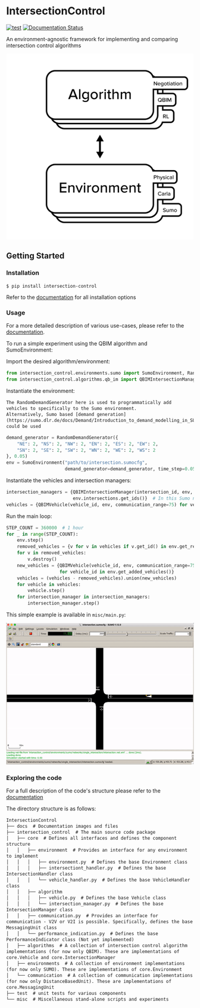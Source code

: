 # IntersectionControl

[![test](https://github.com/julesdehon/IntersectionControl/actions/workflows/python-app.yml/badge.svg)](https://github.com/julesdehon/IntersectionControl/actions/workflows/python-app.yml)
[![Documentation Status](https://readthedocs.org/projects/intersectioncontrol/badge/?version=latest)](https://intersectioncontrol.readthedocs.io/en/latest/?badge=latest)

An environment-agnostic framework for implementing and comparing intersection control algorithms

![Algorithm Environment Interaction](docs/source/image/flowcharts/algo-env-relationship.png)

## Getting Started

### Installation

```shell
$ pip install intersection-control
```

Refer to the [documentation](https://intersectioncontrol.readthedocs.io/en/latest/usage/installation.html) for all
installation options

### Usage

For a more detailed description of various use-cases, please refer to the
[documentation](https://intersectioncontrol.readthedocs.io/en/latest/usage/quickstart.html).

To run a simple experiment using the QBIM algorithm and SumoEnvironment:

Import the desired algorithm/environment:

```python
from intersection_control.environments.sumo import SumoEnvironment, RandomDemandGenerator
from intersection_control.algorithms.qb_im import QBIMIntersectionManager, QBIMVehicle
```

Instantiate the environment:

```{note}
The RandomDemandGenerator here is used to programmatically add vehicles to specifically to the Sumo environment. 
Alternatively, Sumo based [demand generation](https://sumo.dlr.de/docs/Demand/Introduction_to_demand_modelling_in_SUMO.html)
could be used
```

```python
demand_generator = RandomDemandGenerator({
    "NE": 2, "NS": 2, "NW": 2, "EN": 2, "ES": 2, "EW": 2,
    "SN": 2, "SE": 2, "SW": 2, "WN": 2, "WE": 2, "WS": 2
}, 0.05)
env = SumoEnvironment("path/to/intersection.sumocfg",
                      demand_generator=demand_generator, time_step=0.05, gui=True)
```

Instantiate the vehicles and intersection managers:

```python
intersection_managers = {QBIMIntersectionManager(intersection_id, env, 10, 0.05) for intersection_id in
                         env.intersections.get_ids()}  # In this Sumo network there is only one intersection
vehicles = {QBIMVehicle(vehicle_id, env, communication_range=75) for vehicle_id in env.vehicles.get_ids()}
```

Run the main loop:

```python
STEP_COUNT = 360000  # 1 hour
for _ in range(STEP_COUNT):
    env.step()
    removed_vehicles = {v for v in vehicles if v.get_id() in env.get_removed_vehicles()}
    for v in removed_vehicles:
        v.destroy()
    new_vehicles = {QBIMVehicle(vehicle_id, env, communication_range=75)
                    for vehicle_id in env.get_added_vehicles()}
    vehicles = (vehicles - removed_vehicles).union(new_vehicles)
    for vehicle in vehicles:
        vehicle.step()
    for intersection_manager in intersection_managers:
        intersection_manager.step()
```

This simple example is available in `misc/main.py`:

![QBIM Sumo Experiment](docs/source/image/qbim-sim.gif)

### Exploring the code

For a full description of the code's structure please refer to
the [documentation](https://intersectioncontrol.readthedocs.io/en/latest/overview/overview.html)

The directory structure is as follows:

```
IntersectionControl
├── docs  # Documentation images and files
├── intersection_control  # The main source code package
│   ├── core  # Defines all interfaces and defines the component structure
│   │   ├── environment  # Provides an interface for any environment to implement
│   │   │   ├── environment.py  # Defines the base Environment class
│   │   │   ├── intersectiont_handler.py  # Defines the base IntersectionHandler class 
│   │   │   └── vehicle_handler.py  # Defines the base VehicleHandler class
│   │   ├── algorithm
│   │   │   ├── vehicle.py  # Defines the base Vehicle class
│   │   │   └── intersection_manager.py  # Defines the base IntersectionManager class
│   │   ├── communication.py  # Provides an interface for communication - V2V or V2I is possible. Specifically, defines the base MessagingUnit class
│   │   └── performance_indication.py  # Defines the base PerformanceIndicator class (Not yet implemented)
│   ├── algorithms  # A collection of intersection control algorithm implementations (for now only QBIM). These are implementations of core.Vehicle and core.IntersectionManager
│   ├── environments  # A collection of environment implementations (for now only SUMO). These are implementations of core.Environment
│   └── communication  # A collection of communication implementations (for now only DistanceBasedUnit). These are implementations of core.MessagingUnit
├── test  # unit tests for various components
└── misc  # Miscellaneous stand-alone scripts and experiments
```